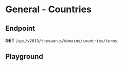 <script setup>
import "../../../style.css"
import SwaggerUI from "../../../swagger/view/SwaggerUI.vue"
import swaggerJson from "../../../swagger/json/thesaurus.general.countries.json";

const swaggerSpecs = [
  { json:swaggerJson, protected: false },
];
</script>

# General - Countries

## Endpoint

**GET** `/api/v2013/thesaurus/domains/countries/terms`

<!--@include: ../../../components/common/header-content.md-->


## Playground

<SwaggerUI :swaggerSpecs="swaggerSpecs" />